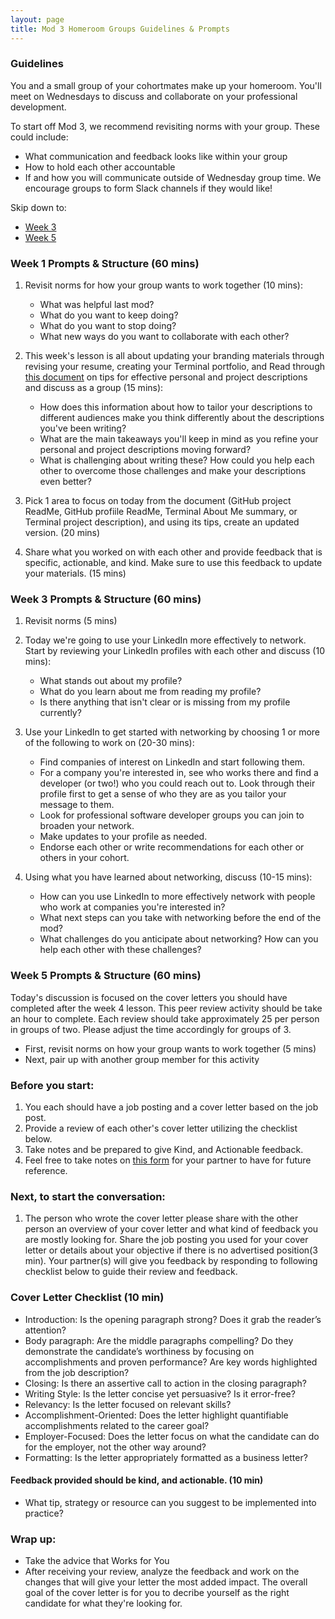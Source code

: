 ```yaml
---
layout: page
title: Mod 3 Homeroom Groups Guidelines & Prompts
---
```


### Guidelines
You and a small group of your cohortmates make up your homeroom. You'll meet on Wednesdays to discuss and collaborate on your professional development.

To start off Mod 3, we recommend revisiting norms with your group. These could include:

* What communication and feedback looks like within your group
* How to hold each other accountable
* If and how you will communicate outside of Wednesday group time. We encourage groups to form Slack channels if they would like!

Skip down to:
* [Week 3](#week-3)
* [Week 5](#week-5)

### Week 1 Prompts & Structure (60 mins)
1. Revisit norms for how your group wants to work together (10 mins):
   
   * What was helpful last mod?
   * What do you want to keep doing?
   * What do you want to stop doing?
   * What new ways do you want to collaborate with each other?

2. This week's lesson is all about updating your branding materials through revising your resume, creating your Terminal portfolio, and  Read through [this document](https://docs.google.com/document/d/1zKePxhD-xQdLRPeLI21E71ET_U88ZZ-SKTQjRVzs8tM/edit?usp=sharing) on tips for effective personal and project descriptions and discuss as a group (15 mins):

   * How does this information about how to tailor your descriptions to different audiences make you think differently about the descriptions you've been writing? 
   * What are the main takeaways you'll keep in mind as you refine your personal and project descriptions moving forward?
   * What is challenging about writing these? How could you help each other to overcome those challenges and make your descriptions even better?

3. Pick 1 area to focus on today from the document (GitHub project ReadMe, GitHub profiile ReadMe, Terminal About Me summary, or Terminal project description), and using its tips, create an updated version. (20 mins)

4. Share what you worked on with each other and provide feedback that is specific, actionable, and kind. Make sure to use this feedback to update your materials. (15 mins)

### Week 3 Prompts & Structure (60 mins) <a name="week-3"></a>
1. Revisit norms (5 mins)
2. Today we're going to use your LinkedIn more effectively to network. Start by reviewing your LinkedIn profiles with each other and discuss (10 mins):
   
   * What stands out about my profile? 
   * What do you learn about me from reading my profile?
   * Is there anything that isn't clear or is missing from my profile currently?

3. Use your LinkedIn to get started with networking by choosing 1 or more of the following to work on (20-30 mins):

   * Find companies of interest on LinkedIn and start following them.
   * For a company you're interested in, see who works there and find a developer (or two!) who you could reach out to. Look through their profile first to get a sense of who they are as you tailor your message to them.
   * Look for professional software developer groups you can join to broaden your network. 
   * Make updates to your profile as needed.
   * Endorse each other or write recommendations for each other or others in your cohort. 

4. Using what you have learned about networking, discuss (10-15 mins):

   * How can you use LinkedIn to more effectively network with people who work at companies you're interested in?
   * What next steps can you take with networking before the end of the mod?
   * What challenges do you anticipate about networking? How can you help each other with these challenges?

### Week 5 Prompts & Structure (60 mins) <a name="week-5"></a>
Today's discussion is focused on the cover letters you should have completed after the week 4 lesson. This peer review activity should be take an hour to complete. Each review should take approximately 25 per person in groups of two. Please adjust the time accordingly for groups of 3. 

* First, revisit norms on how your group wants to work together (5 mins)
* Next, pair up with another group member for this activity

### Before you start:
1. You each should have a job posting and a cover letter based on the job post.
2. Provide a review of each other's cover letter utilizing the checklist below. 
3. Take notes and be prepared to give Kind, and Actionable feedback.
4. Feel free to take notes on [this form](https://docs.google.com/document/d/1RS2S9AjvLQ8nSHcyqwB4pxXVEWcO5HvHDfGdfLnxymo/edit) for your partner to have for future reference.
 
### Next, to start the conversation: 
1. The person who wrote the cover letter please share with the other person an overview of your cover letter and what kind of feedback you are mostly looking for. Share the job posting you used for your cover letter or details about your objective if there is no advertised position(3 min). Your partner(s) will give you feedback by responding to following checklist below to guide their review and feedback. 

### Cover Letter Checklist (10 min)
* Introduction: Is the opening paragraph strong? Does it grab the reader’s attention?
* Body paragraph: Are the middle paragraphs compelling? Do they demonstrate the candidate’s worthiness by focusing on                 accomplishments and proven performance? Are key words highlighted from the job description?
* Closing: Is there an assertive call to action in the closing paragraph? 
* Writing Style: Is the letter concise yet persuasive? Is it error-free? 
* Relevancy: Is the letter focused on relevant skills? 
* Accomplishment-Oriented: Does the letter highlight quantifiable accomplishments related to the career goal? 
* Employer-Focused: Does the letter focus on what the candidate can do for the employer, not the other way around? 
* Formatting: Is the letter appropriately formatted as a business letter?

#### Feedback provided should be kind, and actionable. (10 min) 
* What tip, strategy or resource can you suggest to be implemented into practice?

### Wrap up: 
* Take the advice that Works for You
* After receiving your review, analyze the feedback and work on the changes that will give your letter the most added impact. The overall goal of the cover letter is for you to decribe yourself as the right candidate for what they're looking for. 
